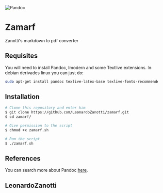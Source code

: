 <img src="https://framalibre.org/sites/default/files/leslogos/pandoc.png" alt="Pandoc" />

# Zamarf
Zanotti's markdown to pdf converter

## Requisites
You will need to install Pandoc, lmodern and some Textlive extensions. In debian derivades linux you can just do:
```bash
sudo apt-get install pandoc texlive-latex-base texlive-fonts-recommended texlive-extra-utils texlive-latex-extra lmodern
```

## Installation
```bash
# Clone this repository and enter him
$ git clone https://github.com/LeonardoZanotti/zamarf.git
$ cd zamarf/

# Give permission to the script
$ chmod +x zamarf.sh

# Run the script
$ ./zamarf.sh
```

## References
You can search more about Pandoc [here](https://pandoc.org/index.html).

## LeonardoZanotti